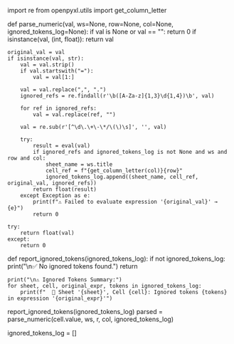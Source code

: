 import re
from openpyxl.utils import get_column_letter

def parse_numeric(val, ws=None, row=None, col=None, ignored_tokens_log=None):
    if val is None or val == "":
        return 0
    if isinstance(val, (int, float)):
        return val

    original_val = val
    if isinstance(val, str):
        val = val.strip()
        if val.startswith("="):
            val = val[1:]

        val = val.replace(",", ".")
        ignored_refs = re.findall(r'\b([A-Za-z]{1,3}\d{1,4})\b', val)

        for ref in ignored_refs:
            val = val.replace(ref, "")

        val = re.sub(r'[^\d\.\+\-\*/\(\)\s]', '', val)

        try:
            result = eval(val)
            if ignored_refs and ignored_tokens_log is not None and ws and row and col:
                sheet_name = ws.title
                cell_ref = f"{get_column_letter(col)}{row}"
                ignored_tokens_log.append((sheet_name, cell_ref, original_val, ignored_refs))
            return float(result)
        except Exception as e:
            print(f"⚠️ Failed to evaluate expression '{original_val}' → {e}")
            return 0

    try:
        return float(val)
    except:
        return 0

def report_ignored_tokens(ignored_tokens_log):
    if not ignored_tokens_log:
        print("\n✅ No ignored tokens found.")
        return

    print("\n⚠️ Ignored Tokens Summary:")
    for sheet, cell, original_expr, tokens in ignored_tokens_log:
        print(f"  🔎 Sheet '{sheet}', Cell {cell}: Ignored tokens {tokens} in expression '{original_expr}'")

report_ignored_tokens(ignored_tokens_log)
parsed = parse_numeric(cell.value, ws, r, col, ignored_tokens_log)

ignored_tokens_log = []

